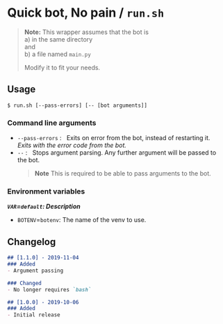 # Quick bot, No pain / `run.sh`

> **Note:** This wrapper assumes that the bot is  
> a) in the same directory  
> and  
> b) a file named `main.py`
>
> Modify it to fit your needs.

## Usage


```none
$ run.sh [--pass-errors] [-- [bot arguments]]
```

### Command line arguments

- `--pass-errors` : ­ ­ Exits on error from the bot, instead of restarting it.  
    *Exits with the error code from the bot.*
- `--` : ­ ­ Stops argument parsing. Any further argument will be passed to the bot.
    > **Note** This is required to be able to pass arguments to the bot.

### Environment variables

***`VAR`=`default`: Description***

- `BOTENV`=`botenv`: The name of the venv to use.


## Changelog

```md
## [1.1.0] - 2019-11-04
### Added
- Argument passing

### Changed
- No longer requires `bash`

## [1.0.0] - 2019-10-06
### Added
- Initial release
```
